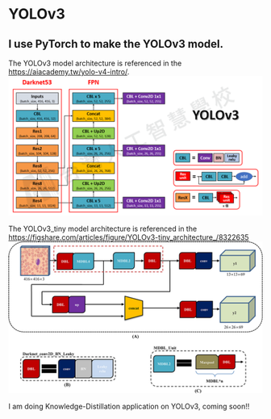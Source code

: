 # YOLOv3
## I use PyTorch to make the YOLOv3 model.  
The YOLOv3 model architecture is referenced in the https://aiacademy.tw/yolo-v4-intro/.
![image](https://github.com/HungChengChen/YOLOv3/blob/main/YOLOv3_architecture.png)

The YOLOv3_tiny model architecture is referenced in the https://figshare.com/articles/figure/YOLOv3-tiny_architecture_/8322635
![image](https://github.com/HungChengChen/YOLOv3/blob/main/YOLOv3_tiny_architecture.jpg)

I am doing Knowledge-Distillation application on YOLOv3, coming soon!!
